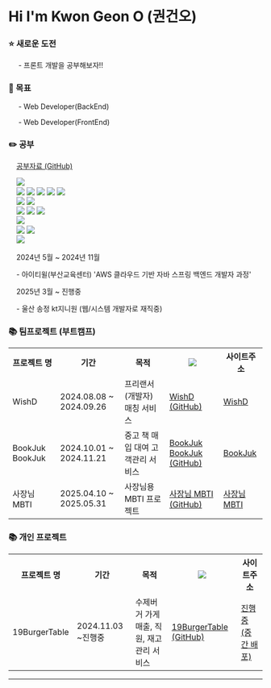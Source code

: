 <h1 align="left">Hi I'm Kwon Geon O (권건오)</h1>
<h3>⭐️ 새로운 도전</h3>
<p>&nbsp;&nbsp;&nbsp;&nbsp; - 프론트 개발을 공부해보자!!</p>
<h3>🎯 목표</h3>
<p>&nbsp;&nbsp;&nbsp;&nbsp; - Web Developer(BackEnd)</p>
<p>&nbsp;&nbsp;&nbsp;&nbsp; - Web Developer(FrontEnd)</p>

<h3>✏️ 공부</h3>
<p>&nbsp;&nbsp;&nbsp;&nbsp;<a href="https://github.com/geonokwon/KGO_study">공부자료 (GitHub) </a></p>
<p>
  &nbsp;&nbsp;&nbsp;&nbsp;<img src="https://img.shields.io/badge/java-007396?style=flat-square&logo=java&logoColor=white"/>                    <!-- 자바 -->
  <br>
  &nbsp;&nbsp;&nbsp;&nbsp;<img src="https://img.shields.io/badge/html5-E34F26?style=flat-square&logo=html5&logoColor=white"/>                  <!-- HTML -->
  <img src="https://img.shields.io/badge/css-1572B6?style=flat-square&logo=css3&logoColor=white"/>                                             <!-- CSS -->
  <img src="https://img.shields.io/badge/Javascript-ffb13b?style=flat-square&logo=javascript&logoColor=white"/>                                <!-- 자바스크립트 -->
  <img src="https://img.shields.io/badge/react-61DAFB?style=flat-square&logo=react&logoColor=black">                                           <!-- 리엑트 -->
  <img src="https://img.shields.io/badge/jquery-0769AD?style=flat-square&logo=jquery&logoColor=white">                                         <!-- 제이쿼리 -->
  <br>
  &nbsp;&nbsp;&nbsp;&nbsp;<img src="https://img.shields.io/badge/oracle-F80000?style=flat-square&logo=oracle&logoColor=white"/>                <!-- OracleDB -->
  <img src="https://img.shields.io/badge/mysql-4479A1?style=flat-square&logo=mysql&logoColor=white"/>                                          <!-- MySQL -->
  <br>
  &nbsp;&nbsp;&nbsp;&nbsp;<img src="https://img.shields.io/badge/jsp-07405E?style=flat-square&logo=jsp&logoColor=white"/>                      <!-- JSP -->
  <img src="https://img.shields.io/badge/spring-6DB33F?style=flat-square&logo=spring&logoColor=white"/>                                        <!-- 스프링 -->
  <img src="https://img.shields.io/badge/SpringBoot-6DB33F?style=flat-square&logo=SpringBoot&logoColor=white"/>                                <!-- 스프링부트 -->
  <br>
  &nbsp;&nbsp;&nbsp;&nbsp;<img src="https://img.shields.io/badge/amazonaws-232F3E?style=flat-square&logo=amazonaws&logoColor=white"/>          <!-- AWS -->
  <br>
  &nbsp;&nbsp;&nbsp;&nbsp;<img src="https://img.shields.io/badge/github-181717?style=flat-square&logo=github&logoColor=white">                 <!-- 깃헙 -->
  <img src="https://img.shields.io/badge/git-F05032?style=flat-square&logo=git&logoColor=white">                                               <!-- 깃 -->
  <br>
  &nbsp;&nbsp;&nbsp;&nbsp;<img src="https://img.shields.io/badge/Unity-000000?style=flat-square&logo=unity&logoColor=white">                   <!-- 유니티 -->
</p>
<p>&nbsp;&nbsp;&nbsp;&nbsp;2024년 5월 ~ 2024년 11월</p>
<p>&nbsp;&nbsp;&nbsp;&nbsp;- 아이티윌(부산교육센터) 'AWS 클라우드 기반 자바 스프링 백엔드 개발자 과정'</p>

<p>&nbsp;&nbsp;&nbsp;&nbsp;2025년 3월 ~ 진행중</p>
<p>&nbsp;&nbsp;&nbsp;&nbsp;- 울산 송정 kt지니원 (웹/시스템 개발자로 재직중)</p>

<h3>📚 팀프로젝트 (부트캠프)</h3>

<table>
  <tr>
    <th>프로젝트 명</th>
    <th>기간</th>
    <th>목적</th>
    <th><img src="https://img.shields.io/badge/github-181717?style=flat-square&logo=github&logoColor=white"></th>
    <th>사이트주소</th>
  </tr>
  <tr>
    <td> WishD </td>
    <td> 2024.08.08 ~ 2024.09.26 </td>
    <td> 프리랜서(개발자) 매칭 서비스 </td>
    <td> <a href="https://github.com/geonokwon/Team3_WishD">WishD (GitHub) </a> </td>
    <td> <a href="http://c1d2405t3.itwillbs.com/WishD/">WishD </a> </td>
  </tr>
  
  <tr>
    <td> BookJuk BookJuk </td>
    <td> 2024.10.01 ~ 2024.11.21 </td>
    <td> 중고 책 매입 대여 고객관리 서비스 </td>
    <td> <a href="https://github.com/geonokwon/Team1_BookJukBookJuk">BookJuk BookJuk (GitHub) </a> </td>
    <td> <a href="http://c1d2405t12.itwillbs.com/">BookJuk </a> </td>
  </tr>

  <tr>
    <td> 사장님 MBTI </td>
    <td> 2025.04.10 ~ 2025.05.31 </td>
    <td> 사장님용 MBTI 프로젝트 </td>
    <td> <a href="https://github.com/geonokwon/React-MBTI"> 사장님 MBTI (GitHub) </a> </td>
    <td> <a href="https://mbti.genieone-event.com/"> 사장님 MBTI </a> </td>
  </tr>
</table>

<h3>📚 개인 프로젝트 </h3>
<table>
  <tr>
    <th>프로젝트 명</th>
    <th>기간</th>
    <th>목적</th>
    <th><img src="https://img.shields.io/badge/github-181717?style=flat-square&logo=github&logoColor=white"></th>
    <th>사이트주소</th>
  </tr>
  <tr>
    <td> 19BurgerTable </td>
    <td> 2024.11.03 ~진행중 </td>
    <td> 수제버거 가게 매출, 직원, 재고 관리 서비스 </td>
    <td> <a href="https://github.com/geonokwon/19BurgerTable">19BurgerTable (GitHub) </a> </td>
    <td> <a href="http://211.57.3.140:8080/"> 진행중(중간 배포) </a> </td>
  </tr>
</table>
<hr>

<!--![Anurag's GitHub stats](https://github-readme-stats.vercel.app/api?username=geonokwon&show_icons=true&theme=tokyonight&border_color=#1a1b27) -->
